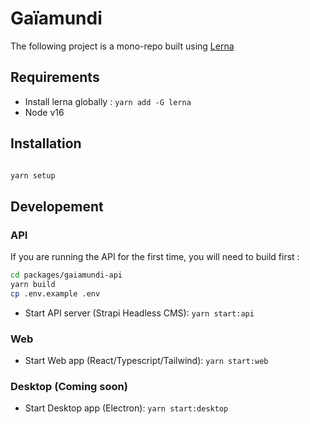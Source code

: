 # Gaïamundi

The following project is a mono-repo built using [Lerna](https://lerna.js.org/)

## Requirements

- Install lerna globally : `yarn add -G lerna`
- Node v16

## Installation

```bash

yarn setup
```

## Developement

### API

If you are running the API for the first time, you will need to build first :

```sh
cd packages/gaiamundi-api
yarn build
cp .env.example .env
```

- Start API server (Strapi Headless CMS): `yarn start:api`

### Web

- Start Web app (React/Typescript/Tailwind): `yarn start:web`

### Desktop (Coming soon)

- Start Desktop app (Electron): `yarn start:desktop`
